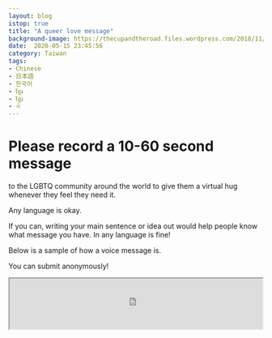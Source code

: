 ```yaml
---
layout: blog
istop: true
title: "A queer love message"
background-image: https://thecupandtheroad.files.wordpress.com/2018/11/web-migrants-pride-hk-2018-1469.jpg
date:  2020-05-15 23:45:56
category: Taiwan
tags:
- Chinese
- 日本語
- 한국어
- ខ្មែរ
- ខ្មែរ
- ગે
---
```


# Please record a 10-60 second message
to the LGBTQ community around the world to give them a virtual hug whenever they feel they need it.

Any language is okay.

If you can, writing your main sentence or idea out would help people know what message you have. In any language is fine!

Below is a sample of how a voice message is. 

You can submit anonymously!

<iframe
      height="100px" width="500px"
      src="https://voice123.com/embed/embed.html?id=KPAJPZJ"
      ></iframe>